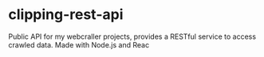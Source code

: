 # clipping-rest-api
Public API for my webcraller projects, provides a RESTful service to access crawled data. Made with Node.js and Reac
